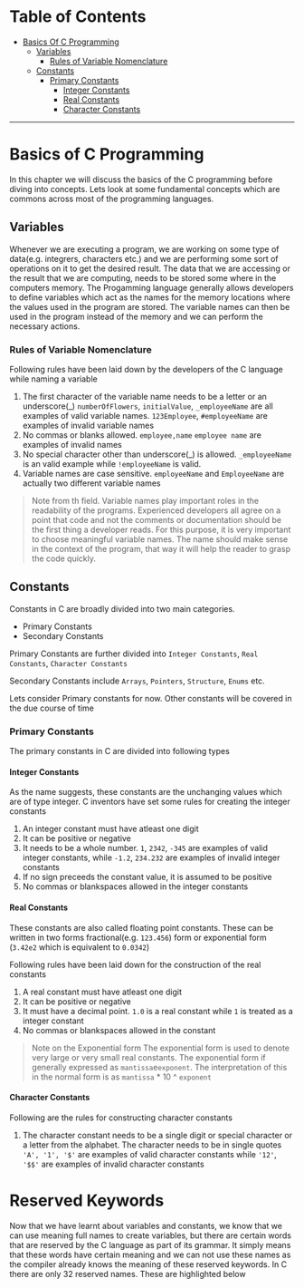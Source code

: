 # Table of Contents
* [Basics Of C Programming](#basics-of-c-programming)
    * [Variables](#variables)
        * [Rules of Variable Nomenclature](#rules-of-variable-nomenclature)
    * [Constants](#constants)
        * [Primary Constants](#primary-constants)
            * [Integer Constants](#integer-constants)
            * [Real Constants](#real-constants)
            * [Character Constants](#character-constants)

---



# Basics of C Programming
 In this chapter we will discuss the basics of the C programming before diving into concepts. Lets look at some fundamental concepts which are commons across most of the programming languages.

 ## Variables

 Whenever we are executing a program, we are working on some type of data(e.g. integrers, characters etc.) and we are performing some sort of operations on it to get the desired result. The data that we are accessing or the result that we are computing, needs to be stored some where in the computers memory. The Progamming language generally allows developers to define variables which act as the names for the memory locations where the values used in the program are stored. The variable names can then be used in the program instead of the memory and we can perform the necessary actions.

 ### Rules of Variable Nomenclature

 Following rules have been laid down by the developers of the C language while naming a variable

 1. The first character of the variable name needs to be a letter or an underscore(_)
 `numberOfFlowers`, `initialValue`, `_employeeName` are all examples of valid variable names. `123Employee`, `#employeeName` are examples of invalid variable names
 2. No commas or blanks allowed. `employee,name` `employee name` are examples of invalid names
 3. No special character other than underscore(_) is allowed. `_employeeName` is an valid example while `!employeeName` is valid.
 4. Variable names are case sensitive. `employeeName` and `EmployeeName` are actually two different variable names

> Note from th field. Variable names play important roles in the readability of the programs. Experienced developers all agree on a point that code and not the comments or documentation should be the first thing a developer reads. For this purpose, it is very important to choose meaningful variable names. The name should make sense in the context of the program, that way it will help the reader to grasp the code quickly.

## Constants

Constants in C are broadly divided into two main categories.
* Primary Constants
* Secondary Constants

Primary Constants are further divided into `Integer Constants`, `Real Constants`, `Character Constants`

Secondary Constants include `Arrays`, `Pointers`, `Structure`, `Enums` etc.

Lets consider Primary constants for now. Other constants will be covered in the due course of time

### Primary Constants

The primary constants in C are divided into following types

#### Integer Constants

As the name suggests, these constants are the unchanging values which are of type integer. C inventors have set some rules for creating the integer constants
1. An integer constant must have atleast one digit
2. It can be positive or negative
3. It needs to be a whole number. `1`, `2342`, `-345` are examples of valid integer constants, while `-1.2`, `234.232` are examples of invalid integer constants
4. If no sign preceeds the constant value, it is assumed to be positive
5. No commas or blankspaces allowed in the integer constants

#### Real Constants
These constants are also called floating point constants. These can be written in two forms fractional(e.g. `123.456`) form or exponential form (`3.42e2` which is equivalent to `0.0342`)

Following rules have been laid down for the construction of the real constants
1. A real constant must have atleast one digit
2. It can be positive or negative
3. It must have a decimal point. `1.0` is a real constant while `1` is treated as a integer constant
4. No commas or blankspaces allowed in the constant

> Note on the Exponential form
The exponential form is used to denote very large or very small real constants. The exponential form if generally expressed as `mantissa`e`exponent`. The interpretation of this in the normal form is as `mantissa` * 10 ^ `exponent`

#### Character Constants

Following are the rules for constructing character constants
1. The character constant needs to be a single digit or special character or a letter from the alphabet. The character needs to be in single quotes
`'A', '1', '$'` are examples of valid character constants while `'12'`, `'$$'` are examples of invalid character constants

# Reserved Keywords

Now that we have learnt about variables and constants, we know that we can use meaning full names to create variables, but there are certain words that are reserved by the C language as part of its grammar. It simply means that these words have certain meaning and we can not use these names as the compiler already knows the meaning of these reserved keywords. In C there are only 32 reserved names. These are highlighted below
